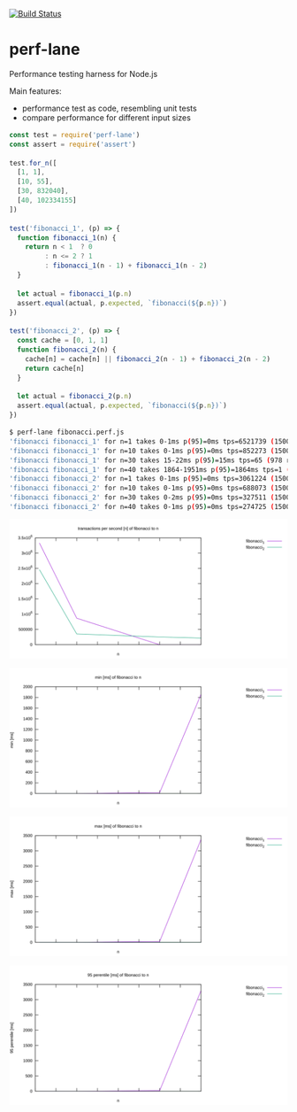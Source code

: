 [![Build Status](https://travis-ci.org/jpospychala/perf-lane.svg?branch=master)](https://travis-ci.org/jpospychala/perf-lane)

# perf-lane

Performance testing harness for Node.js

Main features:

- performance test as code, resembling unit tests
- compare performance for different input sizes

```js
const test = require('perf-lane')
const assert = require('assert')

test.for_n([
  [1, 1],
  [10, 55],
  [30, 832040],
  [40, 102334155]
])

test('fibonacci_1', (p) => {
  function fibonacci_1(n) {
    return n < 1  ? 0
         : n <= 2 ? 1
         : fibonacci_1(n - 1) + fibonacci_1(n - 2)
  }

  let actual = fibonacci_1(p.n)
  assert.equal(actual, p.expected, `fibonacci(${p.n})`)
})

test('fibonacci_2', (p) => {
  const cache = [0, 1, 1]
  function fibonacci_2(n) {
    cache[n] = cache[n] || fibonacci_2(n - 1) + fibonacci_2(n - 2)
    return cache[n]
  }

  let actual = fibonacci_2(p.n)
  assert.equal(actual, p.expected, `fibonacci(${p.n})`)
})

```

```bash
$ perf-lane fibonacci.perf.js
'fibonacci fibonacci_1' for n=1 takes 0-1ms p(95)=0ms tps=6521739 (150000 runs)
'fibonacci fibonacci_1' for n=10 takes 0-1ms p(95)=0ms tps=852273 (150000 runs)
'fibonacci fibonacci_1' for n=30 takes 15-22ms p(95)=15ms tps=65 (978 runs)
'fibonacci fibonacci_1' for n=40 takes 1864-1951ms p(95)=1864ms tps=1 (30 runs)
'fibonacci fibonacci_2' for n=1 takes 0-1ms p(95)=0ms tps=3061224 (150000 runs)
'fibonacci fibonacci_2' for n=10 takes 0-1ms p(95)=0ms tps=688073 (150000 runs)
'fibonacci fibonacci_2' for n=30 takes 0-2ms p(95)=0ms tps=327511 (150000 runs)
'fibonacci fibonacci_2' for n=40 takes 0-1ms p(95)=0ms tps=274725 (150000 runs)
```

![prefetch max](perf-lane/fibonacci_tps_n_unknown.svg)

![prefetch max](perf-lane/fibonacci_min_n_unknown.svg)

![prefetch max](perf-lane/fibonacci_max_n_unknown.svg)

![prefetch max](perf-lane/fibonacci_p95_n_unknown.svg)